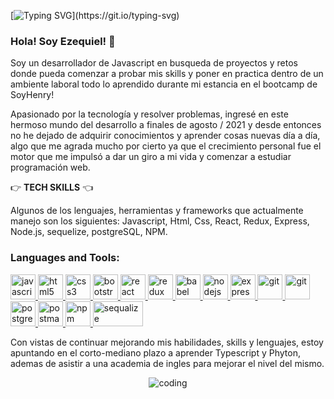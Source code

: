 
[![Typing SVG](https://readme-typing-svg.herokuapp.com?font=rubik&color=%230474FF&size=25&lines=Bienvenidos+a+mi+perfil!)](https://git.io/typing-svg)

### Hola! Soy Ezequiel! 👋

Soy un desarrollador de Javascript en busqueda de proyectos y retos donde pueda comenzar a probar mis skills y poner en practica dentro de un ambiente laboral todo lo aprendido durante mi estancia en el bootcamp de SoyHenry!

Apasionado por la tecnología y resolver problemas, ingresé en este hermoso mundo del desarrollo a finales de agosto / 2021 y desde entonces no he dejado de adquirir conocimientos y aprender cosas nuevas día a día, algo que me agrada mucho por cierto ya que el crecimiento personal fue el motor que me impulsó a dar un giro a mi vida y comenzar a estudiar programación web.


 :point_right: **TECH SKILLS** :point_left:

Algunos de los lenguajes, herramientas y frameworks que actualmente manejo son los siguientes: Javascript, Html, Css, React, Redux, Express, Node.js, sequelize, postgreSQL, NPM.
<h3 align="left">Languages and Tools:</h3>
<p align="left">  <a href="https://developer.mozilla.org/en-US/docs/Web/JavaScript" target="_blank"> <img src="https://upload.wikimedia.org/wikipedia/commons/thumb/9/99/Unofficial_JavaScript_logo_2.svg/1024px-Unofficial_JavaScript_logo_2.svg.png" alt="javascript" width="40" height="40"/> </a> 
<a href="https://www.w3.org/html/" target="_blank"> <img src="https://upload.wikimedia.org/wikipedia/commons/thumb/3/38/HTML5_Badge.svg/600px-HTML5_Badge.svg.png" alt="html5" width="40" height="40"/> </a>
<a href="https://www.w3schools.com/css/" target="_blank"> <img src="https://cdn4.iconfinder.com/data/icons/social-media-logos-6/512/121-css3-512.png" alt="css3" width="40" height="40"/> </a> 
<a href="https://getbootstrap.com" target="_blank"> <img src="https://upload.wikimedia.org/wikipedia/commons/thumb/b/b2/Bootstrap_logo.svg/1024px-Bootstrap_logo.svg.png" alt="bootstrap" width="40" height="40"/> </a> 
<a href="https://reactjs.org/" target="_blank"> <img src="https://seeklogo.com/images/R/react-logo-7B3CE81517-seeklogo.com.png" alt="react" width="40" height="40"/> </a> 
<a href="https://redux.js.org" target="_blank"> <img src="https://seeklogo.com/images/R/redux-logo-9CA6836C12-seeklogo.com.png" alt="redux" width="40" height="40"/> </a> 
<a href="https://babeljs.io/" target="_blank"> <img src="https://www.vectorlogo.zone/logos/babeljs/babeljs-icon.svg" alt="babel" width="40" height="40"/> </a>
<a href="https://nodejs.org" target="_blank"> <img src="https://cdn.pixabay.com/photo/2015/04/23/17/41/node-js-736399_960_720.png" alt="nodejs" height="40"/> </a>
<a href="https://expressjs.com" target="_blank"> <img src="https://i.cloudup.com/zfY6lL7eFa-3000x3000.png" alt="express" height="40"/> </a> 
<a href="https://git-scm.com/" target="_blank"> <img src="https://www.vectorlogo.zone/logos/git-scm/git-scm-icon.svg" alt="git" width="40" height="40"/> </a> 
<a href="https://github.com/" target="_blank"> <img src="https://cdn-icons-png.flaticon.com/512/25/25231.png" alt="git" width="40" height="40"/> </a> 
<a href="https://www.postgresql.org" target="_blank"> <img src="https://upload.wikimedia.org/wikipedia/commons/thumb/2/29/Postgresql_elephant.svg/1200px-Postgresql_elephant.svg.png" alt="postgresql" width="40" height="40"/> </a> 
<a href="https://postman.com" target="_blank"> <img src="https://www.vectorlogo.zone/logos/getpostman/getpostman-icon.svg" alt="postman" width="40" height="40"/> </a> 
<a href="https://npmjs.com" target="_blank"> <img src="https://cdn.iconscout.com/icon/free/png-256/npm-226037.png" alt="npm" width="40" height="40"/> </a>
<a href="https://sequelize.org" target="_blank"> <img src="https://i.blogs.es/91493f/sequelize/1366_2000.png" alt="sequalize" width="80" height="40"/> </a>

<p> Con vistas de continuar mejorando mis habilidades, skills y lenguajes, estoy apuntando en el corto-mediano plazo a aprender Typescript y Phyton, ademas de asistir a una academia de ingles para mejorar el nivel del mismo. <p>

<div  align="center">
<img align="center" alt="coding" src="https://user-images.githubusercontent.com/86179966/142563326-0eafcba0-101f-495a-bb6b-d62fda4d27af.gif">
</div>
